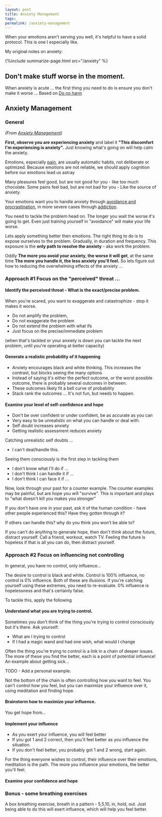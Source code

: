 ```yaml
---
layout: post
title: Anxiety Management
tags:
permalink: /anxiety-management
---
```



When your emotions aren't serving you well, it's helpful to have a solid protocol. This is one I especially like.

My original notes on anxiety:

{%include summarize-page.html src="/anxiety" %}

## Don't make stuff worse in the moment.

When anxiety is acute ... the first thing  you need to do is ensure you don't make it worse ... Based on [Do no harm](https://whatilearnedsofar.com/practice/first-order-of-business/)


## Anxiety Management

### General

_(From [Anxiety Management](https://whatilearnedsofar.com/practice/anxiety-management/))_

**First, observe you are experiencing anxiety**  and label it  **"This discomfort I'm experiencing is anxiety".** Just knowing what's going on will help calm the anxiety.

Emotions, especially [pain](/mental-pain), are usually automatic habits, not deliberate or optimized.  Because emotions are not reliable, we should apply cognition before our emotions lead us astray

Many pleasures feel good, but are not good for you  - like too much chocolate. Some pains feel bad, but are not bad for you - Like the source of anxiety.

Your emotions want you to handle anxiety through  [avoidance and procrastination](/frog), in more severe cases through [addiction](/addiction).

You need to tackle the problem head on. The longer you wait the worse it's going to get. Even just training yourself in "avoidance" will make your life worse.

Lets apply something better then emotions.   The right thing to do is to expose ourselves to the problem. Gradually, in duration and frequency. This exposure is the **only path to resolve the anxiety** - aka work the problem.

Oddly **The more you avoid your anxiety, the worse it will get**, at the same time **The more you handle it, the less anxiety you'll feel.** So lets figure out how to reducing the overwhelming effects of the anxiety ...

### Approach #1 Focus on the "perceived" threat ...

#### Identify the perceived threat - What is the exact/precise problem.

When you're scared, you want to exaggerate and catastrophize - stop it makes it worse.

* Do not amplify the problem,
* Do not exaggerate the problem
* Do not extend the problem with what ifs
* Just focus on the precise/immediate problem

(when that's tackled or your anxiety is down you can tackle the next problem, until you're operating at better capacity)

#### Generate a realistic probability of it happening

* Anxiety encourages black and white thinking. This increases the contrast, but blocks seeing the many options
* Instead of saying it's either the perfect outcome, or the worst possible outcome, there is probably several outcomes in between.
* These outcomes likely fit a bell curve of probability
* Stack rank the outcomes ... It's not fun, but needs to happen.

#### Examine your level of self-confidence and hope

* Don't be over confident or under confident, be as accurate as you can
* Very easy to be unrealistic on what you can handle or deal with.
* Self doubt increases anxiety
* Getting realistic assessment reduces anxiety

Catching unrealistic self doubts ...

* I can't deal/handle this.

Seeing them consciously is the first step in tackling them

* I don't know what I'll do if ...
* I don't think I can handle it if ...
* I don't think I can face it if ...

Now, look through your past for a counter example. The counter examples may be painful, but are hope you will "survive". This is important and plays to "what doesn't kill you makes you stronger"

If you don't have one in your past, ask it of the human condition - have other people experienced this? Have they gotten through it?


If others can handle this? why do you think you won't be able to?

If you can't do anything to generate hope, then don't think about the future, distract yourself. Call a friend, workout, watch TV. Feeling the future is hopeless if that is all you can do, then distract yourself.

### Approach #2 Focus on influencing not controlling

In general, you have no control, only influence...

The desire to control is black and white. Control is 100% influence, no control is 0% influence. Both of these are illusions. If you're catching yourself using these extremes, you need to re-evaluate. 0% influence is hopelessness and that's certainly false.

To tackle this, apply the following

#### Understand what you are trying to control.

Sometimes you don't think of the thing you're trying to control consciously but it's there. Ask yourself:

- What am I trying to control
- If I had a magic wand and had one wish, what would I change

Often the thing you're trying to control is a link in a chain of deeper issues. The more of these you find the better, each is a point of potential influence! An example about getting sick...

TODO - Add a personal example.

Not the bottom of the chain is often controlling how you want to feel. You can't control how you feel, but you can maximize your influence over it, using meditation and finding hope.


#### Brainstorm how to maximize your influence.

You get hope from...


#### Implement your influence

- As you exert your influence, you will feel better
- If you got 1 and 2 correct, then you'll feel better as you influence the situation.
- If you don't feel better, you probably got 1 and 2 wrong, start again.

For the thing everyone wishes to control, their influence over their emotions, meditation is the path. The more you influence your emotions, the better you'll feel.

#### Examine your confidence and hope


### Bonus - some breathing exercises

A box breathing exercise, breath in a pattern - 5,5,10, in, hold, out. Just being able to do this will exert influence, which will help you feel better.



